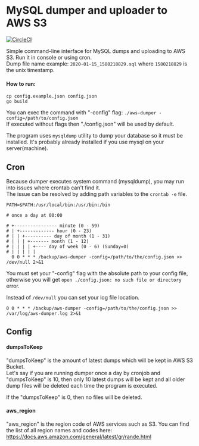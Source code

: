 # MySQL dumper and uploader to AWS S3

[![CircleCI](https://circleci.com/gh/NikolayOskin/sql-dumper.svg?style=svg)](https://circleci.com/gh/NikolayOskin/sql-dumper)


Simple command-line interface for MySQL dumps and uploading to AWS S3. Run it in console or using cron.  
Dump file name example: `2020-01-15_1580218829.sql` where `1580218829` is the unix timestamp.

#### How to run:  
 
```
cp config.example.json config.json  
go build  
```


You can exec the command with "-config" flag: `./aws-dumper -config=/path/to/config.json`  
If executed without flags then "./config.json" will be used by default.  

The program uses `mysqldump` utility to dump your database so it must be installed. It's probably already installed if you use mysql on your server(machine).

## Cron  
Because dumper executes system command (mysqldump), you may run into issues where crontab can't find it.  
The issue can be resolved by adding path variables to the `crontab -e` file.  
```
PATH=$PATH:/usr/local/bin:/usr/bin:/bin

# once a day at 00:00

# +---------------- minute (0 - 59)
# | +------------- hour (0 - 23)
# | | +---------- day of month (1 - 31)
# | | | +------- month (1 - 12)
# | | | | +---- day of week (0 - 6) (Sunday=0)
# | | | | |
  0 0 * * * /backup/aws-dumper -config=/path/to/the/config.json >> /dev/null 2>&1
```
You must set your "-config" flag with the absolute path to your config file, 
otherwise you will get `open ./config.json: no such file or directory` error.  

Instead of `/dev/null` you can set your log file location.
```
0 0 * * * /backup/aws-dumper -config=/path/to/the/config.json >> /var/log/aws-dumper.log 2>&1
```

## Config
#### dumpsToKeep  
"dumpsToKeep" is the amount of latest dumps which will be kept in AWS S3 Bucket.  
Let's say if you are running dumper once a day
by cronjob and "dumpsToKeep" is 10, then only 10 latest dumps will be kept and all older dump files will be deleted each time the program is executed.

If the "dumpsToKeep" is 0, then no files will be deleted.  

#### aws_region  
"aws_region" is the region code of AWS services such as S3. You can find the list of all region names and codes here: https://docs.aws.amazon.com/general/latest/gr/rande.html
